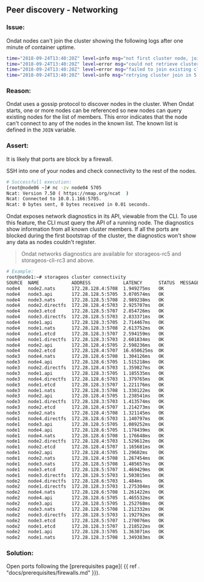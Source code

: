 ## Peer discovery - Networking

### Issue:
Ondat nodes can't join the cluster showing the following logs after one
minute of container uptime.

```bash
time="2018-09-24T13:40:20Z" level=info msg="not first cluster node, joining first node" action=create address=172.28.128.5 category=etcd host=node3 module=cp target=172.28.128.6
time="2018-09-24T13:40:20Z" level=error msg="could not retrieve cluster config from api" status_code=503
time="2018-09-24T13:40:20Z" level=error msg="failed to join existing cluster" action=create category=etcd endpoint="172.28.128.3,172.28.128.4,172.28.128.5,172.28.128.6" error="503 Service Unavailable" module=cp
time="2018-09-24T13:40:20Z" level=info msg="retrying cluster join in 5 seconds..." action=create category=etcd module=cp
```

### Reason:
Ondat uses a gossip protocol to discover nodes in the cluster. When
Ondat starts, one or more nodes can be referenced so new nodes can query
existing nodes for the list of members. This error indicates that the node
can't connect to any of the nodes in the known list. The known list is defined
in the `JOIN` variable.

### Assert:

It is likely that ports are block by a firewall.

SSH into one of your nodes and check connectivity to the rest of the nodes.
```bash
# Successfull execution:
[root@node06 ~]# nc -zv node04 5705
Ncat: Version 7.50 ( https://nmap.org/ncat  )
Ncat: Connected to 10.0.1.166:5705.
Ncat: 0 bytes sent, 0 bytes received in 0.01 seconds.
```

Ondat exposes network diagnostics in its API, viewable from the CLI.  To
use this feature, the CLI must query the API of a running node. The diagnostics
show information from all known cluster members. If all the ports are blocked
during the first bootstrap of the cluster, the diagnostics won't show any data
as nodes couldn't register.

> Ondat networks diagnostics are available for storageos-rc5 and
> storageos-cli-rc3 and above.

```bash
# Example:
root@node1:~# storageos cluster connectivity
SOURCE  NAME            ADDRESS            LATENCY      STATUS  MESSAGE
node4   node2.nats      172.28.128.4:5708  1.949275ms   OK
node4   node3.api       172.28.128.5:5705  3.070574ms   OK
node4   node3.nats      172.28.128.5:5708  2.989238ms   OK
node4   node2.directfs  172.28.128.4:5703  2.925707ms   OK
node4   node3.etcd      172.28.128.5:5707  2.854726ms   OK
node4   node3.directfs  172.28.128.5:5703  2.833371ms   OK
node4   node1.api       172.28.128.3:5705  2.714467ms   OK
node4   node1.nats      172.28.128.3:5708  2.613752ms   OK
node4   node1.etcd      172.28.128.3:5707  2.594159ms   OK
node4   node1.directfs  172.28.128.3:5703  2.601834ms   OK
node4   node2.api       172.28.128.4:5705  2.598236ms   OK
node4   node2.etcd      172.28.128.4:5707  16.650625ms  OK
node3   node4.nats      172.28.128.6:5708  1.304126ms   OK
node3   node4.api       172.28.128.6:5705  1.515218ms   OK
node3   node2.directfs  172.28.128.4:5703  1.359827ms   OK
node3   node1.api       172.28.128.3:5705  1.185535ms   OK
node3   node4.directfs  172.28.128.6:5703  1.379765ms   OK
node3   node1.etcd      172.28.128.3:5707  1.221176ms   OK
node3   node1.nats      172.28.128.3:5708  1.330122ms   OK
node3   node2.api       172.28.128.4:5705  1.238541ms   OK
node3   node1.directfs  172.28.128.3:5703  1.413574ms   OK
node3   node2.etcd      172.28.128.4:5707  1.214273ms   OK
node3   node2.nats      172.28.128.4:5708  1.321145ms   OK
node1   node4.directfs  172.28.128.6:5703  1.140797ms   OK
node1   node3.api       172.28.128.5:5705  1.089252ms   OK
node1   node4.api       172.28.128.6:5705  1.178439ms   OK
node1   node4.nats      172.28.128.6:5708  1.176648ms   OK
node1   node2.directfs  172.28.128.4:5703  1.529612ms   OK
node1   node2.etcd      172.28.128.4:5707  1.165681ms   OK
node1   node2.api       172.28.128.4:5705  1.29602ms    OK
node1   node2.nats      172.28.128.4:5708  1.267454ms   OK
node1   node3.nats      172.28.128.5:5708  1.485657ms   OK
node1   node3.etcd      172.28.128.5:5707  1.469429ms   OK
node1   node3.directfs  172.28.128.5:5703  1.503015ms   OK
node2   node4.directfs  172.28.128.6:5703  1.484ms      OK
node2   node1.directfs  172.28.128.3:5703  1.275304ms   OK
node2   node4.nats      172.28.128.6:5708  1.261422ms   OK
node2   node4.api       172.28.128.6:5705  1.465532ms   OK
node2   node3.api       172.28.128.5:5705  1.252768ms   OK
node2   node3.nats      172.28.128.5:5708  1.212332ms   OK
node2   node3.directfs  172.28.128.5:5703  1.192792ms   OK
node2   node3.etcd      172.28.128.5:5707  1.270076ms   OK
node2   node1.etcd      172.28.128.3:5707  1.218522ms   OK
node2   node1.api       172.28.128.3:5705  1.363071ms   OK
node2   node1.nats      172.28.128.3:5708  1.349383ms   OK
```
### Solution:
Open ports following the [prerequisites page](
{{ ref . "docs/prerequisites/firewalls.md" }}).
